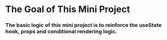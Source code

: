 # The Goal of This Mini Project

### The basic logic of this mini project is to reinforce the useState hook, props and conditional rendering logic.
